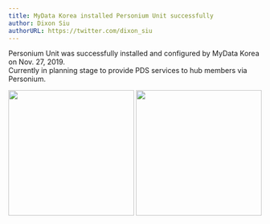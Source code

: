 ```yaml
---
title: MyData Korea installed Personium Unit successfully
author: Dixon Siu
authorURL: https://twitter.com/dixon_siu
---
```


Personium Unit was successfully installed and configured by MyData Korea on Nov. 27, 2019.  
Currently in planning stage to provide PDS services to hub members via Personium.  

<img src="https://dixonsiu.demo-jp.personium.io/MyData/images/Shimono_2eConsulting.jpg" width="250px" >
<img src="https://dixonsiu.demo-jp.personium.io/MyData/images/MyDataKorea.jpg" width="250px" >  
